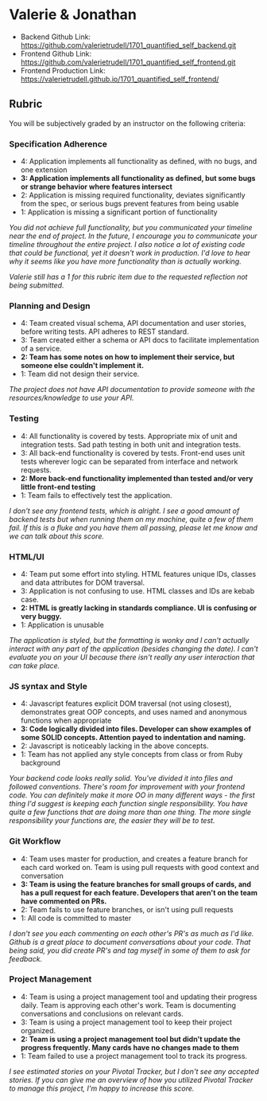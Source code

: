 # Valerie & Jonathan

* Backend Github Link: https://github.com/valerietrudell/1701_quantified_self_backend.git
* Frontend Github Link: https://github.com/valerietrudell/1701_quantified_self_frontend.git
* Frontend Production Link: https://valerietrudell.github.io/1701_quantified_self_frontend/

## Rubric

You will be subjectively graded by an instructor on the following criteria:

### Specification Adherence

- 4: Application implements all functionality as defined, with no bugs, and one extension
- **3: Application implements all functionality as defined, but some bugs or strange behavior where features intersect**
- 2: Application is missing required functionality, deviates significantly from the spec, or serious bugs prevent features from being usable
- 1: Application is missing a significant portion of functionality

_You did not achieve full functionality, but you communicated your timeline near the end of project. In the future, I encourage you to communicate your timeline throughout the entire project. I also notice a lot of existing code that could be functional, yet it doesn't work in production. I'd love to hear why it seems like you have more functionality than is actually working._

_Valerie still has a 1 for this rubric item due to the requested reflection not being submitted._

### Planning and Design

- 4: Team created visual schema, API documentation and user stories, before writing tests. API adheres to REST standard.
- 3: Team created either a schema or API docs to facilitate implementation of a service.
- **2: Team has some notes on how to implement their service, but someone else couldn't implement it.**
- 1: Team did not design their service.

_The project does not have API documentation to provide someone with the resources/knowledge to use your API._

### Testing

- 4: All functionality is covered by tests. Appropriate mix of unit and integration tests. Sad path testing in both unit and integration tests.
- 3: All back-end functionality is covered by tests. Front-end uses unit tests wherever logic can be separated from interface and network requests.
- **2: More back-end functionality implemented than tested and/or very little front-end testing**
- 1: Team fails to effectively test the application.

_I don't see any frontend tests, which is alright. I see a good amount of backend tests but when running them on my machine, quite a few of them fail. If this is a fluke and you have them all passing, please let me know and we can talk about this score._

### HTML/UI

- 4: Team put some effort into styling. HTML features unique IDs, classes and data attributes for DOM traversal.
- 3: Application is not confusing to use. HTML classes and IDs are kebab case.
- **2: HTML is greatly lacking in standards compliance. UI is confusing or very buggy.**
- 1: Application is unusable

_The application is styled, but the formatting is wonky and I can't actually interact with any part of the application (besides changing the date). I can't evaluate you on your UI because there isn't really any user interaction that can take place._

### JS syntax and Style

- 4: Javascript features explicit DOM traversal (not using closest), demonstrates great OOP concepts, and uses named and anonymous functions when appropriate
- **3: Code logically divided into files. Developer can show examples of some SOLID concepts. Attention payed to indentation and naming.**
- 2: Javascript is noticeably lacking in the above concepts.
- 1: Team has not applied any style concepts from class or from Ruby background

_Your backend code looks really solid. You've divided it into files and followed conventions. There's room for improvement with your frontend code. You can definitely make it more OO in many different ways - the first thing I'd suggest is keeping each function single responsibility. You have quite a few functions that are doing more than one thing. The more single responsibility your functions are, the easier they will be to test._

### Git Workflow

- 4: Team uses master for production, and creates a feature branch for each card worked on. Team is using pull requests with good context and conversation
- **3: Team is using the feature branches for small groups of cards, and has a pull request for each feature. Developers that aren't on the team have commented on PRs.**
- 2: Team fails to use feature branches, or isn't using pull requests
- 1: All code is committed to master

_I don't see you each commenting on each other's PR's as much as I'd like. Github is a great place to document conversations about your code. That being said, you did create PR's and tag myself in some of them to ask for feedback._

### Project Management

- 4: Team is using a project management tool and updating their progress daily. Team is approving each other's  work. Team is documenting conversations and conclusions on relevant cards.
- 3: Team is using a project management tool to keep their project organized.
- **2: Team is using a project management tool but didn't update the progress frequently. Many cards have no changes made to them**
- 1: Team failed to use a project management tool to track its progress.

_I see estimated stories on your Pivotal Tracker, but I don't see any accepted stories. If you can give me an overview of how you utilized Pivotal Tracker to manage this project, I'm happy to increase this score._
